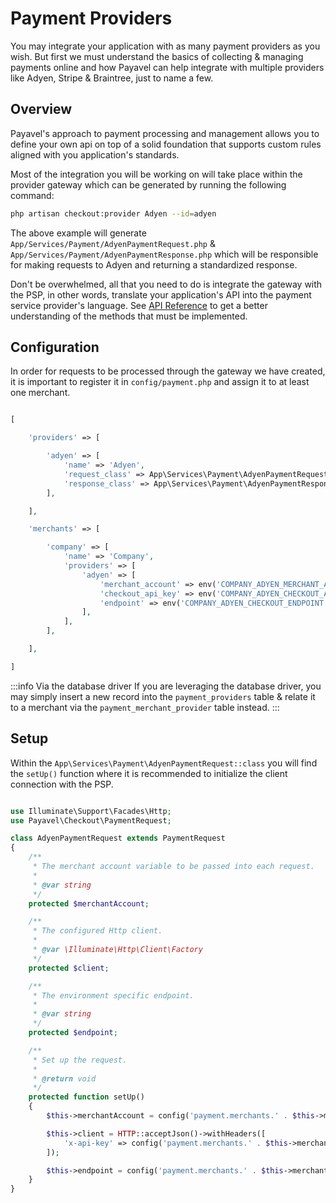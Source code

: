 # Payment Providers

You may integrate your application with as many payment providers as you wish. But first we must understand the basics of collecting & managing payments online and how Payavel can help integrate with multiple providers like Adyen, Stripe & Braintree, just to name a few.

## Overview

Payavel's approach to payment processing and management allows you to define your own api on top of a solid foundation that supports custom rules aligned with you application's standards.

Most of the integration you will be working on will take place within the provider gateway which can be generated by running the following command:

```bash
php artisan checkout:provider Adyen --id=adyen
```

The above example will generate `App/Services/Payment/AdyenPaymentRequest.php` & `App/Services/Payment/AdyenPaymentResponse.php` which will be responsible for making requests to Adyen and returning a standardized response.

Don't be overwhelmed, all that you need to do is integrate the gateway with the PSP, in other words, translate your application's API into the payment service provider's language. See [API Reference](/api) to get a better understanding of the methods that must be implemented.

## Configuration

In order for requests to be processed through the gateway we have created, it is important to register it in `config/payment.php` and assign it to at least one merchant.

```php

[

    'providers' => [

        'adyen' => [
            'name' => 'Adyen',
            'request_class' => App\Services\Payment\AdyenPaymentRequest::class,
            'response_class' => App\Services\Payment\AdyenPaymentResponse::class,
        ],

    ],

    'merchants' => [

        'company' => [
            'name' => 'Company',
            'providers' => [
                'adyen' => [
                    'merchant_account' => env('COMPANY_ADYEN_MERCHANT_ACCOUNT'),
                    'checkout_api_key' => env('COMPANY_ADYEN_CHECKOUT_API_KEY'),
                    'endpoint' => env('COMPANY_ADYEN_CHECKOUT_ENDPOINT'),
                ],
            ],
        ],

    ],

]

```

:::info Via the database driver
If you are leveraging the database driver, you may simply insert a new record into the `payment_providers` table & relate it to a merchant via the `payment_merchant_provider` table instead.
:::

## Setup

Within the `App\Services\Payment\AdyenPaymentRequest::class` you will find the `setUp()` function where it is recommended to initialize the client connection with the PSP.

```php

use Illuminate\Support\Facades\Http;
use Payavel\Checkout\PaymentRequest;

class AdyenPaymentRequest extends PaymentRequest
{
    /**
     * The merchant account variable to be passed into each request.
     *
     * @var string
     */
    protected $merchantAccount;

    /**
     * The configured Http client.
     *
     * @var \Illuminate\Http\Client\Factory
     */
    protected $client;

    /**
     * The environment specific endpoint.
     *
     * @var string
     */
    protected $endpoint;

    /**
     * Set up the request.
     *
     * @return void
     */
    protected function setUp()
    {
        $this->merchantAccount = config('payment.merchants.' . $this->merchant->getId() . '.providers.' . $this->provider->getId() . '.merchant_account');

        $this->client = HTTP::acceptJson()->withHeaders([
            'x-api-key' => config('payment.merchants.' . $this->merchant->getId() . '.providers.' . $this->provider->getId() . '.checkout_api_key'),
        ]);

        $this->endpoint = config('payment.merchants.' . $this->merchant->getId() . '.providers.' . $this->provider->getId() . '.endpoint');
    }
}

```
